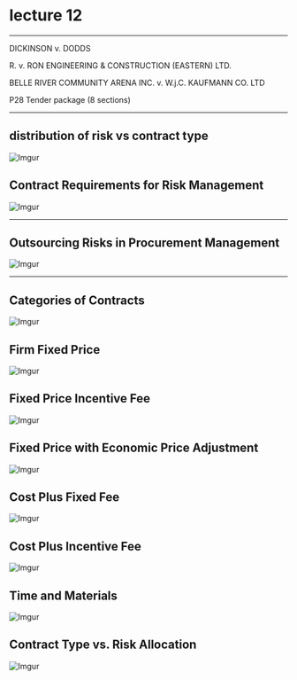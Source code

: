 # lecture 12

---

DICKINSON v. DODDS  

R. v. RON ENGINEERING & CONSTRUCTION (EASTERN) LTD.  

BELLE RIVER COMMUNITY ARENA INC. v. W.j.C. KAUFMANN CO. LTD

P28 Tender package (8 sections) 

---

## distribution of risk vs contract type

![Imgur](http://i.imgur.com/yh7MsR3.png)

## Contract Requirements for Risk Management

![Imgur](http://i.imgur.com/v1hoExJ.png)



---

## Outsourcing Risks in Procurement Management



![Imgur](http://i.imgur.com/L68to7j.png)

---

## Categories of Contracts

![Imgur](http://i.imgur.com/YGCClcx.png)

## Firm Fixed Price

![Imgur](http://i.imgur.com/xNajqHe.png)

## Fixed Price Incentive Fee

![Imgur](http://i.imgur.com/dUjm0dl.png)

## Fixed Price with Economic Price Adjustment

![Imgur](http://i.imgur.com/MfhYRb8.png)



## Cost Plus Fixed Fee

![Imgur](http://i.imgur.com/fZMJx29.png)





## Cost Plus Incentive Fee

![Imgur](http://i.imgur.com/KmnG5hp.png)



## Time and Materials

![Imgur](http://i.imgur.com/ZBBhU0N.png)

## Contract Type vs. Risk Allocation

![Imgur](http://i.imgur.com/tmWsg52.png)